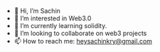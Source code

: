 - 👋 Hi, I’m Sachin
- 👀 I’m interested in Web3.0
- 🌱 I’m currently learning solidity.
- 💞️ I’m looking to collaborate on web3 projects
- 📫 How to reach me: heysachinkry@gmail.com

<!---
Sachinkry/Sachinkry is a ✨ special ✨ repository because its `README.md` (this file) appears on your GitHub profile.
You can click the Preview link to take a look at your changes.
--->
